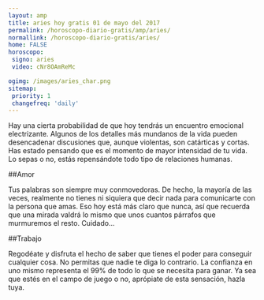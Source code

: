 ```yaml
---
layout: amp
title: aries hoy gratis 01 de mayo del 2017 
permalink: /horoscopo-diario-gratis/amp/aries/
normallink: /horoscopo-diario-gratis/aries/
home: FALSE
horoscopo:
 signo: aries
 video: cNr8OAmReMc

ogimg: /images/aries_char.png
sitemap:
 priority: 1
 changefreq: 'daily'
---
```



Hay una cierta probabilidad de que hoy tendrás un encuentro emocional electrizante. Algunos de los detalles más mundanos de la vida pueden desencadenar discusiones que, aunque violentas, son catárticas y cortas. Has estado pensando que es el momento de mayor intensidad de tu vida. Lo sepas o no, estás repensándote todo tipo de relaciones humanas.

##Amor

Tus palabras son siempre muy conmovedoras. De hecho, la mayoría de las veces, realmente no tienes ni siquiera que decir nada para comunicarte con la persona que amas. Eso hoy está más claro que nunca, así que recuerda que una mirada valdrá lo mismo que unos cuantos párrafos que murmuremos el resto. Cuidado...

##Trabajo

Regodéate y disfruta el hecho de saber que tienes el poder para conseguir cualquier cosa. No permitas que nadie te diga lo contrario. La confianza en uno mismo representa el 99% de todo lo que se necesita para ganar. Ya sea que estés en el campo de juego o no, aprópiate de esta sensación, hazla tuya.